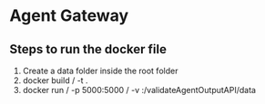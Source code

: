# Agent Gateway

## Steps to run the docker file
1. Create a data folder inside the root folder
3. docker build /
    -t <container-name> .
2. docker run /
    -p 5000:5000 /
    -v <your-absolute-path-to-data-folder>:/validateAgentOutputAPI/data 
    <container-name>